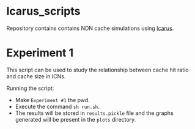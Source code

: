 # Icarus_scripts
Repository contains contains NDN cache simulations using [Icarus](http://icarus-sim.github.io/). 

# Experiment 1 
This script can be used to study the relationship between cache hit ratio and cache size in ICNs. 

Running the script:
 - Make `Experiment #1` the pwd. 
 - Execute the command `sh run.sh`.
 - The results will be stored in `results.pickle` file and the graphs generated will be present in the `plots` directory.

